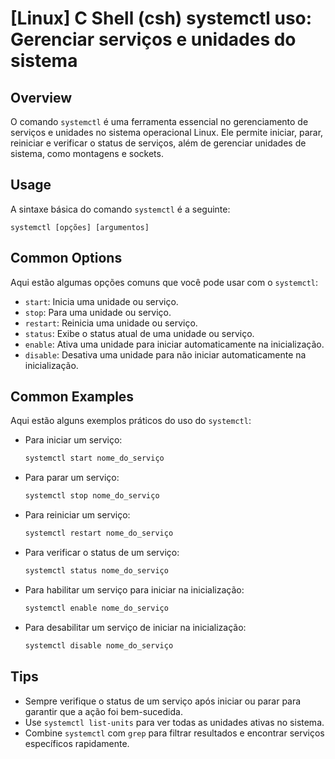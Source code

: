 # [Linux] C Shell (csh) systemctl uso: Gerenciar serviços e unidades do sistema

## Overview
O comando `systemctl` é uma ferramenta essencial no gerenciamento de serviços e unidades no sistema operacional Linux. Ele permite iniciar, parar, reiniciar e verificar o status de serviços, além de gerenciar unidades de sistema, como montagens e sockets.

## Usage
A sintaxe básica do comando `systemctl` é a seguinte:

```
systemctl [opções] [argumentos]
```

## Common Options
Aqui estão algumas opções comuns que você pode usar com o `systemctl`:

- `start`: Inicia uma unidade ou serviço.
- `stop`: Para uma unidade ou serviço.
- `restart`: Reinicia uma unidade ou serviço.
- `status`: Exibe o status atual de uma unidade ou serviço.
- `enable`: Ativa uma unidade para iniciar automaticamente na inicialização.
- `disable`: Desativa uma unidade para não iniciar automaticamente na inicialização.

## Common Examples
Aqui estão alguns exemplos práticos do uso do `systemctl`:

- Para iniciar um serviço:
  ```bash
  systemctl start nome_do_serviço
  ```

- Para parar um serviço:
  ```bash
  systemctl stop nome_do_serviço
  ```

- Para reiniciar um serviço:
  ```bash
  systemctl restart nome_do_serviço
  ```

- Para verificar o status de um serviço:
  ```bash
  systemctl status nome_do_serviço
  ```

- Para habilitar um serviço para iniciar na inicialização:
  ```bash
  systemctl enable nome_do_serviço
  ```

- Para desabilitar um serviço de iniciar na inicialização:
  ```bash
  systemctl disable nome_do_serviço
  ```

## Tips
- Sempre verifique o status de um serviço após iniciar ou parar para garantir que a ação foi bem-sucedida.
- Use `systemctl list-units` para ver todas as unidades ativas no sistema.
- Combine `systemctl` com `grep` para filtrar resultados e encontrar serviços específicos rapidamente.